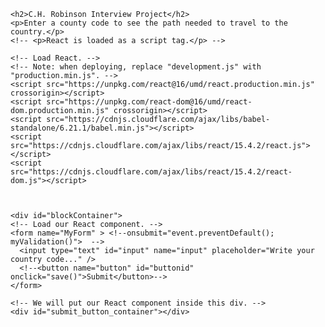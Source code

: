 
<!-- this is the latest version including a React button component -->


<html>
  <head>
    <!--<style type="style.css"/>-->
    <meta charset="UTF-8" />
    <title>C.H. Robinson Interview Project</title>
  </head>
  <body onload="JavaScript:clearData()">

    <h2>C.H. Robinson Interview Project</h2>
    <p>Enter a county code to see the path needed to travel to the country.</p>
    <!-- <p>React is loaded as a script tag.</p> -->

    <!-- Load React. -->
    <!-- Note: when deploying, replace "development.js" with "production.min.js". -->
    <script src="https://unpkg.com/react@16/umd/react.production.min.js" crossorigin></script>
    <script src="https://unpkg.com/react-dom@16/umd/react-dom.production.min.js" crossorigin></script> 
    <script src="https://cdnjs.cloudflare.com/ajax/libs/babel-standalone/6.21.1/babel.min.js"></script>
    <script src="https://cdnjs.cloudflare.com/ajax/libs/react/15.4.2/react.js"></script>
    <script src="https://cdnjs.cloudflare.com/ajax/libs/react/15.4.2/react-dom.js"></script>



    <div id="blockContainer">
    <!-- Load our React component. -->
    <form name="MyForm" > <!--onsubmit="event.preventDefault(); myValidation()">  -->
      <input type="text" id="input" name="input" placeholder="Write your country code..." />
      <!--<button name="button" id="buttonid" onclick="save()">Submit</button>-->
    </form>

    <!-- We will put our React component inside this div. -->
    <div id="submit_button_container"></div> 
  </div>
    <script type="text/babel">
       const e = React.createElement;

        class SubmitButton extends React.Component {
          constructor(props) {
            super(props);
            this.state = { submitted: false };
          }

          render() {
            if (this.state.entered) {
              window.location.reload(false);
              return save();
            }

            return e(
              'button',
              { onClick: () => this.setState({ entered: true }) },
              'Submit'
            );
          }
        }
           


        const domContainer = document.querySelector('#submit_button_container');
        ReactDOM.render(e(SubmitButton), domContainer);

    </script>

        <p id="output"></p>

<script type="text/javascript">

    function clearData() {
        localStorage.clear();
        document.getElementById("input").value.clear();
        document.getElementById("output").innerHTML.clear();
    }

    function save(){
      var storedItem = localStorage.getItem("storedItem");
      var Item = document.getElementById("input").value;
      storedItem = localStorage.setItem("storedItem", Item);
      checkCountry();
    }

     void function checkCountry() {

        var coder = localStorage.getItem("storedItem");


        if(coder == "CAN" || coder == "can") {
          //window.write("CAN");
          document.getElementById("output").innerHTML = "USA, CAN";
        }

        else if(coder == "USA" || coder ==  "usa") {
          document.getElementById("output").innerHTML = "USA";
        }

        else if(coder == "MEX" || coder == "mex") {
          document.getElementById("output").innerHTML = "USA, MEX";
        }

        else if(coder == "BLZ" || coder == "blz") {
          document.getElementById("output").innerHTML = "USA, MEX, BLZ";
        }

        else if(coder == "GTM" || coder == "gtm") {
          document.getElementById("output").innerHTML = "USA, MEX, GTM";
        }

        else if(coder == "SLV" || coder == "slv") {
          document.getElementById("output").innerHTML = "USA, MEX, GTM, SLV";
        }
        
        else if(coder == "HND" || coder == "hnd") {
          document.getElementById("output").innerHTML = "USA, MEX, GTM, HND";
        }

        else if(coder == "NIC" || coder == "nic") {
          document.getElementById("output").innerHTML = "USA, MEX, GTM, HND, NIC";
        }

        else if(coder == "CRI" || coder == "cri") {
          document.getElementById("output").innerHTML = "USA, MEX, GTM, HND, NIC, CRI";
        }

        else if(coder == "PAN" || coder == "pan") {
          document.getElementById("output").innerHTML = "USA, MEX, GTM, HND, NIC, CRI, PAN";
        }

        else if(coder.length < 3){
          window.alert("You have not entered a valid country code. Try again.");
        }
    } ();
    </script>


    

  </body>
</html>
